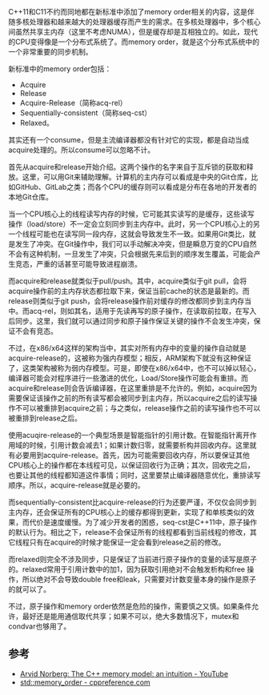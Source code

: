 C++11和C11不约而同地都在新标准中添加了memory order相关的内容，这是伴随多核处理器和越来越大的处理器缓存而产生的需求。在多核处理器中，多个核心间虽然共享主内存（这里不考虑NUMA），但是缓存却是互相独立的。如此，现代的CPU变得像是一个分布式系统了。而memory order，就是这个分布式系统中的一个非常重要的同步机制。

新标准中的memory order包括：

- Acquire
- Release 
- Acquire-Release（简称acq-rel）
- Sequentially-consistent（简称seq-cst）
- Relaxed。

其实还有一个consume，但是主流编译器都没有针对它的实现，都是自动当成 acquire处理的。所以consume可以忽略不计。

首先从acquire和release开始介绍。这两个操作的名字来自于互斥锁的获取和释放。这里，可以用Git来辅助理解。计算机的主内存可以看成是中央的Git仓库，比如GitHub、GitLab之类；而各个CPU的缓存则可以看成是分布在各地的开发者的本地Git仓库。

当一个CPU核心上的线程读写内存的时候，它可能其实读写的是缓存，这些读写操作（load/store）不一定会立刻同步到主内存中。此时，另一个CPU核心上的另一个线程可能也在读写同一段内存，这就会导致发生不一致。如果用Git类比，就是发生了冲突。在Git操作中，我们可以手动解决冲突，但是瞬息万变的CPU自然不会有这种机制，一旦发生了冲突，只会根据先来后到的顺序发生覆盖，可能会产生竞态，严重的话甚至可能导致进程崩溃。

而acquire和release就类似于pull/push。其中，acquire类似于git pull，会将 acquire操作前的主内存状态都拉取下来，保证当前cache的状态是最新的。而 release则类似于git push，会将release操作前对缓存的修改都同步到主内存当中。而acq-rel，则如其名，适用于先读再写的原子操作，在读取前拉取，在写入后同步。这里，我们就可以通过同步和原子操作保证关键的操作不会发生冲突，保证不会有竞态。

不过，在x86/x64这样的架构当中，其实对所有内存中的变量的操作自动就是 acquire-release的，这被称为强内存模型；相反，ARM架构下就没有这种保证了，这类架构被称为弱内存模型。可是，即使在x86/x64中，也不可以掉以轻心，编译器可能会对程序进行一些激进的优化，Load/Store操作可能会有重排。而 acquire和release则会告诉编译器，在这里重排是不允许的。例如，acquire因为需要保证该操作之前的所有读写都会被同步到主内存，所以acquire之后的读写操作不可以被重排到acquire之前；与之类似，release操作之前的读写操作也不可以被重排到release之后。

使用acuqire-release的一个典型场景是智能指针的引用计数。在智能指针离开作用域的时候，引用计数会减去1；如果计数归零，就需要析构并回收内存。这里就有必要用到acquire-release。首先，因为可能需要回收内存，所以要保证其他CPU核心上的操作都在本线程可见，以保证回收行为正确；其次，回收完之后，也要让其他的线程都知道这件事情；同时，这里要禁止编译器随意优化，重排读写顺序。所以，acquire-release就是必要的。

而sequentially-consistent比acquire-release的行为还要严谨，不仅仅会同步到主内存，还会保证所有的CPU核心上的缓存都得到更新，实现了和单核类似的效果，而代价是速度缓慢。为了减少开发者的困惑，seq-cst是C++11中，原子操作的默认行为。相比之下，release不会保证所有的线程都看到当前线程的修改，其它线程只有在acquire的时候才能保证一定会看到release之前的修改。

而relaxed则完全不涉及同步，只是保证了当前进行原子操作的变量的读写是原子的。relaxed常用于引用计数中的加1，因为获取引用绝对不会触发析构和free 操作，所以绝对不会导致double free和leak，只需要对计数变量本身的操作是原子的就可以了。

不过，原子操作和memory order依然是危险的操作，需要慎之又慎。如果条件允许，最好还是能用通信取代共享；如果不可以，绝大多数情况下，mutex和 condvar也够用了。

## 参考

- [Arvid Norberg: The C++ memory model: an intuition - YouTube](https://www.youtube.com/watch?v=OyNG4qiWnmU)
- [std::memory\_order - cppreference.com](https://en.cppreference.com/w/cpp/atomic/memory_order)

